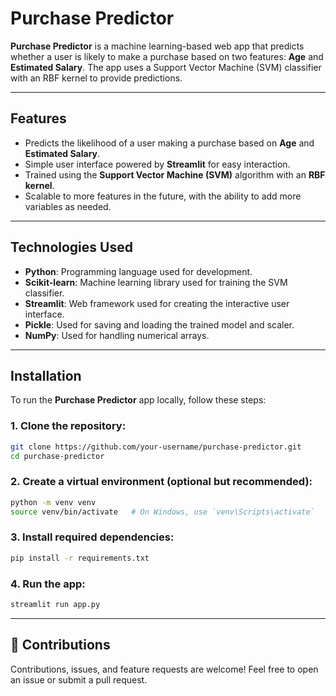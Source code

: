 # Purchase Predictor

**Purchase Predictor** is a machine learning-based web app that predicts whether a user is likely to make a purchase based on two features: **Age** and **Estimated Salary**. The app uses a Support Vector Machine (SVM) classifier with an RBF kernel to provide predictions.

---

## Features

- Predicts the likelihood of a user making a purchase based on **Age** and **Estimated Salary**.
- Simple user interface powered by **Streamlit** for easy interaction.
- Trained using the **Support Vector Machine (SVM)** algorithm with an **RBF kernel**.
- Scalable to more features in the future, with the ability to add more variables as needed.

---

## Technologies Used

- **Python**: Programming language used for development.
- **Scikit-learn**: Machine learning library used for training the SVM classifier.
- **Streamlit**: Web framework used for creating the interactive user interface.
- **Pickle**: Used for saving and loading the trained model and scaler.
- **NumPy**: Used for handling numerical arrays.

---

## Installation

To run the **Purchase Predictor** app locally, follow these steps:

### 1. Clone the repository:

```bash
git clone https://github.com/your-username/purchase-predictor.git
cd purchase-predictor
```

### 2. Create a virtual environment (optional but recommended):

```bash
python -m venv venv
source venv/bin/activate   # On Windows, use `venv\Scripts\activate`
```

### 3. Install required dependencies:

```bash
pip install -r requirements.txt
```

### 4. Run the app:

```bash
streamlit run app.py
```

---

## 🤝 Contributions
Contributions, issues, and feature requests are welcome! Feel free to open an issue or submit a pull request.



